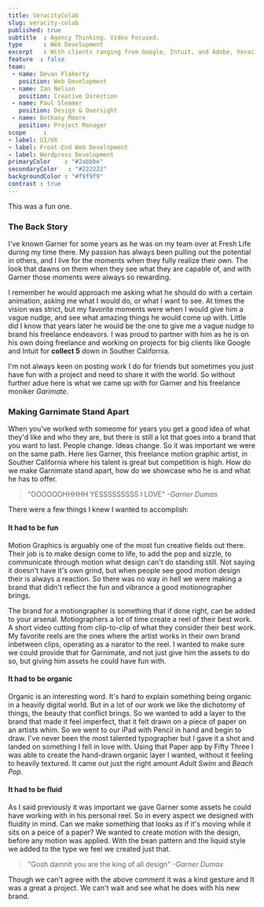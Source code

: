 ```yaml
---
title: VeracityColab
slug: veracity-colab
published: true
subtitle  : Agency Thinking. Video Focused.
type      : Web Development
excerpt   : With clients ranging from Google, Intuit, and Adobe, VeracityColab is a top of the line creative video agency. They more than just deliver exceptional live-action and motion graphic videos they create great ideas, and execute them.
feature  : false
team:
 - name: Devan Flaherty
   position: Web Development
 - name: Ian Nelson
   position: Creative Direction
 - name: Paul Slemmer
   position: Design & Oversight
 - name: Bethany Moore
   position: Project Manager
scope     :
- label: UI/UX
- label: Front-End Web Development
- label: Wordpress Development
primaryColor    : "#2abbbe"
secondaryColor   : "#222222"
backgroundColor : "#f9f9f9"
contrast : true
---
```


This was a fun one.

### The Back Story

I've known Garner for some years as he was on my team over at Fresh Life during my time there. My passion has always been pulling out the potential in others, and I live for the moments when they fully realize their own. The look that dawns on them when they see what they are capable of, and with Garner those moments were always so rewarding.

I remember he would approach me asking what he should do with a certain animation, asking me what I would do, or what I want to see. At times the vision was strict, but my favorite moments were when I would give him a vague nudge, and see what amazing things he would come up with. Little did I know that years later he would be the one to give me a vague nudge to brand his freelance endeavors. I was proud to partner with him as he is on his own doing freelance and working on projects for big clients like Google and Intuit for **collect 5** down in Souther California.

I'm not always keen on posting work I do for friends but sometimes you just have fun with a project and need to share it with the world. So without further adue here is what we came up with for Garner and his freelance moniker *Garimate*.

### Making Garnimate Stand Apart

When you've worked with someome for years you get a good idea of what they'd like and who they are, but there is still a lot that goes into a brand that you want to last. People change. Ideas change. So it was important we were on the same path. Here lies Garner, this freelance motion graphic artist, in Souther California where his talent is great but competition is high. How do we make Garnimate stand apart, how do we showcase who he is and what he has to offer.

> "OOOOOOHHHHH YESSSSSSSSS I LOVE"
> *-Garner Dumas*

There were a few things I knew I wanted to accomplish:

####  It had to be fun
Motion Graphics is arguably one of the most fun creative fields out there. Their job is to make design come to life, to add the pop and sizzle, to communicate through motion what design can't do standing still. Not saying it doesn't have it's own grind, but when people see good motion design their is always a reaction. So there was no way in hell we were making a brand that didn't reflect the fun and vibrance a good motionographer brings.

The brand for a motiongrapher is something that if done right, can be added to your arsenal. Motiographers a lot of time create a reel of their best work. A short video cutting from clip-to-clip of what they consider their best work. My favorite reels are the ones where the artist works in their own brand inbetween clips, operating as a narator to the reel. I wanted to make sure we could provide that for Garnimate, and not just give him the assets to do so, but giving him assets he could have fun with.

#### It had to be organic
Organic is an interesting word. It's hard to explain something being organic in a heavily digital world. But in a lot of our work we like the dichotomy of things, the beauty that conflict brings. So we wanted to add a layer to the brand that made it feel imperfect, that it felt drawn on a piece of paper on an artists whim. So we went to our iPad with Pencil in hand and begin to draw. I've never been the most talented typographer but I gave it a shot and landed on something I fell in love with. Using that Paper app by Fifty Three I was able to create the hand-drawn organic layer I wanted, without it feeling to heavily textured. It came out just the right amount *Adult Swim* and *Beach Pop*.

#### It had to be fluid
As I said previously it was important we gave Garner some assets he could have working with in his personal reel. So in every aspect we designed with fluidity in mind. Can we make something that looks as if it's moving while it sits on a peice of a paper? We wanted to create motion with the design, before any motion was applied. With the bean pattern and the liquid style we added to the type we feel we created just that.

> "Gosh damnit you are the king of all design"
> *-Garner Dumas*

Though we can't agree with the above comment it was a kind gesture and It was a great a project. We can't wait and see what he does with his new brand.

